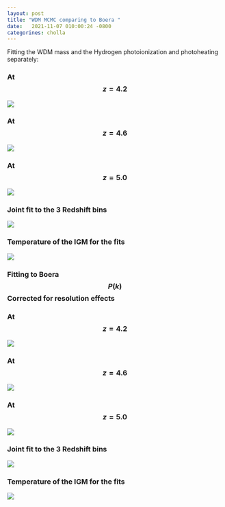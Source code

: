 ```yaml
---
layout: post
title: "WDM MCMC comparing to Boera "
date:   2021-11-07 010:00:24 -0800
categorines: cholla
---
```


Fitting the WDM mass and the Hydrogen photoionization and photoheating separately:


### At $$z=4.2$$
<img src="{{ site.url }}assets/images/corner_wdm_z0.png">

### At $$z=4.6$$
<img src="{{ site.url }}assets/images/corner_wdm_z1.png">

### At $$z=5.0$$
<img src="{{ site.url }}assets/images/corner_wdm_z2.png">


### Joint fit to the 3 Redshift bins
<img src="{{ site.url }}assets/images/corner_wdm.png">


### Temperature of the IGM for the fits
<img src="{{ site.url }}assets/images/fig_T0_fit_to_boera_wdm.png">




### Fitting to Boera $$P(k)$$ Corrected for resolution effects

### At $$z=4.2$$
<img src="{{ site.url }}assets/images/corner_wdm_c_z0.png">

### At $$z=4.6$$
<img src="{{ site.url }}assets/images/corner_wdm_c_z1.png">

### At $$z=5.0$$
<img src="{{ site.url }}assets/images/corner_wdm_c_z2.png">


### Joint fit to the 3 Redshift bins
<img src="{{ site.url }}assets/images/corner_wdm_c.png">


### Temperature of the IGM for the fits
<img src="{{ site.url }}assets/images/fig_T0_fit_to_boera_wdm_c.png">





